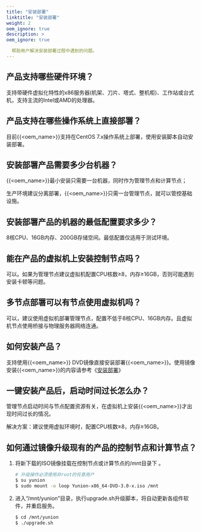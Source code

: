 ```yaml
---
title: "安装部署"
linktitle: "安装部署"
weight: 2
oem_ignore: true
description: >
oem_ignore: true

  帮助用户解决安装部署过程中遇到的问题。
---
```


##  产品支持哪些硬件环境？

支持带硬件虚拟化特性的x86服务器(机架、刀片、塔式、整机柜)、工作站或台式机，支持主流的Intel或AMD的处理器。

## 产品支持在哪些操作系统上直接部署？

目前{{<oem_name>}}支持在CentOS 7.x操作系统上部署，使用安装脚本自动安装部署。 

## 安装部署产品需要多少台机器？

{{<oem_name>}}最小安装只需要一台机器，同时作为管理节点和计算节点；

生产环境建议分离部署，{{<oem_name>}}只需一台管理节点，就可以管控基础设施。

## 安装部署产品的机器的最低配置要求多少？

8核CPU、16GB内存、200GB存储空间。最低配置仅适用于测试环境。

## 能在产品的虚拟机上安装控制节点吗？

可以。如果为管理节点建议虚拟机配置CPU核数≥8，内存≥16GB，否则可能遇到安装卡顿等问题。

## 多节点部署可以有节点使用虚拟机吗？

可以，建议使用虚拟机部署管理节点，配置不低于8核CPU、16GB内存。且虚拟机节点使用桥接与物理服务器网络连通。

## 如何安装产品？

支持使用{{<oem_name>}} DVD镜像直接安装部署{{<oem_name>}}。使用镜像安装{{<oem_name>}}的内容请参考《[安装部署](../../quickstart)》

## 一键安装产品后，启动时间过长怎么办？

管理节点启动时间与节点配置资源有关，在虚拟机上安装{{<oem_name>}}才出现时间过长的情况。   

解决方案：建议使用虚拟环境时，配置CPU核数≥8，内存≥16GB。

## 如何通过镜像升级现有的产品的控制节点和计算节点？

1. 将新下载的ISO镜像挂载在控制节点或计算节点的/mnt目录下 。

    ```bash
    # 升级操作必须使用非root的任意用户
    $ su yunion    
    $ sudo mount -o loop Yunion-x86_64-DVD-3.0-x.iso /mnt
    ```

2. 进入“/mnt/yunion”目录，执行upgrade.sh升级脚本，将自动更新各组件软件，并重启服务。    

    ```bash
    $ cd /mnt/yunion
    $ ./upgrade.sh
    ```


